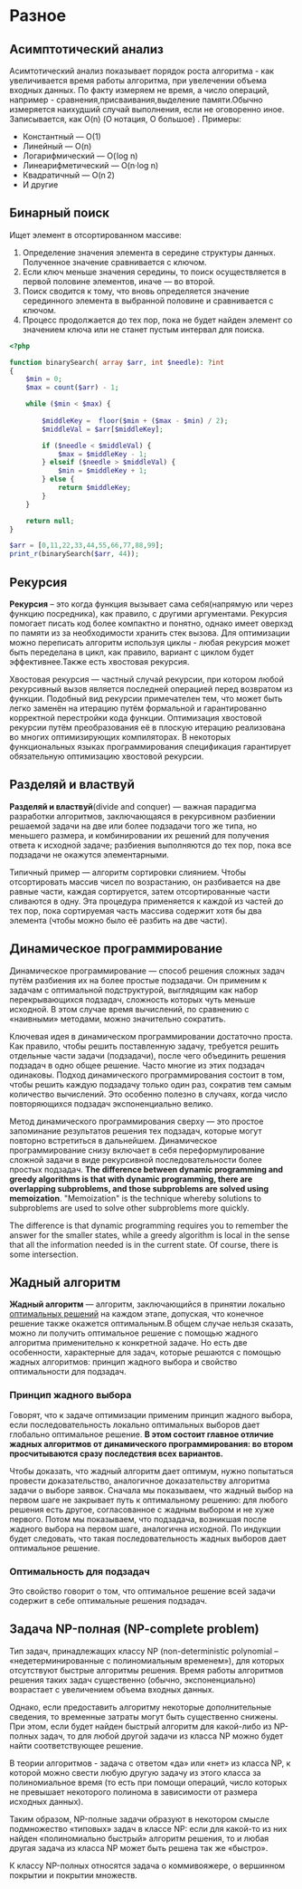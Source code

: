# Разное

## Асимптотический анализ

Асимтотический анализ показывает порядок роста алгоритма - как увеличивается время работы алгоритма, при увелечении объема входных данных. По факту измеряем не время, а число операций, например - сравнения,присваивания,выделение памяти.Обычно измеряется наихудший случай выполнения, если не оговоренно иное. Записывается, как O(n) (О нотация, О большое) . Примеры:

- Константный — O(1)
- Линейный — O(n)
- Логарифмический — O( log n)
- Линеарифметический — O(n·log n)
- Квадратичный — O(n 2)
- И другие

## Бинарный поиск

Ищет элемент в отсортированном массиве:

1. Определение значения элемента в середине структуры данных. Полученное значение сравнивается с ключом.
2. Если ключ меньше значения середины, то поиск осуществляется в первой половине элементов, иначе — во второй.
3. Поиск сводится к тому, что вновь определяется значение серединного элемента в выбранной половине и сравнивается с ключом.
4. Процесс продолжается до тех пор, пока не будет найден элемент со значением ключа или не станет пустым интервал для поиска.

```php
<?php

function binarySearch( array $arr, int $needle): ?int
{
    $min = 0;
    $max = count($arr) - 1;

    while ($min < $max) {
        
        $middleKey =  floor($min + ($max - $min) / 2);
        $middleVal = $arr[$middleKey];

        if ($needle < $middleVal) {
            $max = $middleKey - 1;
        } elseif ($needle > $middleVal) {
            $min = $middleKey + 1;
        } else {
            return $middleKey;
        }
    }

    return null;
}

$arr = [0,11,22,33,44,55,66,77,88,99];
print_r(binarySearch($arr, 44));
```

## Рекурсия

**Рекурсия** – это когда функция вызывает сама себя(напрямую или через функцию посредника), как правило, с другими аргументами. Рекурсия помогает писать код более компактно и понятно, однако имеет оверхэд по памяти из за необходимости хранить стек вызова. Для оптимизации можно переписать алгоритм используя циклы - любая рекурсия может быть переделана в цикл, как правило, вариант с циклом будет эффективнее.Также есть хвостовая рекурсия.

Хвостовая рекурсия — частный случай рекурсии, при котором любой рекурсивный вызов является последней операцией перед возвратом из функции. Подобный вид рекурсии примечателен тем, что может быть легко заменён на итерацию путём формальной и гарантированно корректной перестройки кода функции. Оптимизация хвостовой рекурсии путём преобразования её в плоскую итерацию реализована во многих оптимизирующих компиляторах. В некоторых функциональных языках программирования спецификация гарантирует обязательную оптимизацию хвостовой рекурсии.

## Разделяй и властвуй

**Разделяй и властвуй**(divide and conquer)  — важная парадигма разработки алгоритмов, заключающаяся в рекурсивном разбиении решаемой задачи на две или более подзадачи того же типа, но меньшего размера, и комбинировании их решений для получения ответа к исходной задаче; разбиения выполняются до тех пор, пока все подзадачи не окажутся элементарными.

Типичный пример — алгоритм сортировки слиянием. Чтобы отсортировать массив чисел по возрастанию, он разбивается на две равные части, каждая сортируется, затем отсортированные части сливаются в одну. Эта процедура применяется к каждой из частей до тех пор, пока сортируемая часть массива содержит хотя бы два элемента (чтобы можно было её разбить на две части). 

## Динамическое программирование 

Динамическое программирование — способ решения сложных задач путём разбиения их на более простые подзадачи. Он применим к задачам с оптимальной подструктурой, выглядящим как набор перекрывающихся подзадач, сложность которых чуть меньше исходной. В этом случае время вычислений, по сравнению с «наивными» методами, можно значительно сократить.

Ключевая идея в динамическом программировании достаточно проста. Как правило, чтобы решить поставленную задачу, требуется решить отдельные части задачи (подзадачи), после чего объединить решения подзадач в одно общее решение. Часто многие из этих подзадач одинаковы. Подход динамического программирования состоит в том, чтобы решить каждую подзадачу только один раз, сократив тем самым количество вычислений. Это особенно полезно в случаях, когда число повторяющихся подзадач экспоненциально велико.

Метод динамического программирования сверху — это простое запоминание результатов решения тех подзадач, которые могут повторно встретиться в дальнейшем. Динамическое программирование снизу включает в себя переформулирование сложной задачи в виде рекурсивной последовательности более простых подзадач. **The difference between dynamic programming and greedy algorithms is that with dynamic programming, there are overlapping subproblems, and those subproblems are solved using memoization**. "Memoization" is the technique whereby solutions to subproblems are used to solve other subproblems more quickly.

The difference is that dynamic programming requires you to remember the answer for the smaller states, while a greedy algorithm is local in the sense that all the information needed is in the current state. Of course, there is some intersection.

## Жадный алгоритм

**Жадный алгоритм** — алгоритм, заключающийся в принятии локально [оптимальных решений](https://ru.wikipedia.org/wiki/%D0%9E%D0%BF%D1%82%D0%B8%D0%BC%D0%B0%D0%BB%D1%8C%D0%BD%D0%BE%D0%B5_%D1%80%D0%B5%D1%88%D0%B5%D0%BD%D0%B8%D0%B5) на каждом этапе, допуская, что конечное решение также окажется оптимальным.В общем случае нельзя сказать, можно ли получить оптимальное решение с помощью жадного алгоритма применительно к конкретной задаче. Но есть две особенности, характерные для задач, которые решаются с помощью жадных алгоритмов: принцип жадного выбора и свойство оптимальности для подзадач.

### Принцип жадного выбора

Говорят, что к задаче оптимизации применим принцип жадного выбора, если последовательность локально оптимальных выборов дает глобально оптимальное решение. **В этом состоит главное отличие жадных алгоритмов от динамического программирования: во втором просчитываются сразу последствия всех вариантов.**

Чтобы доказать, что жадный алгоритм дает оптимум, нужно попытаться провести доказательство, аналогичное доказательству алгоритма задачи о выборе заявок. Сначала мы показываем, что жадный выбор на первом шаге не закрывает путь к оптимальному решению: для любого решения есть другое, согласованное с жадным выбором и не хуже первого. Потом мы показываем, что подзадача, возникшая после жадного выбора на первом шаге, аналогична исходной. По индукции будет следовать, что такая последовательность жадных выборов дает оптимальное решение.

### Оптимальность для подзадач

Это свойство говорит о том, что оптимальное решение всей задачи содержит в себе оптимальные решения подзадач.

## Задача NP-полная (NP-complete problem)

Тип задач, принадлежащих классу NP (non-deterministic polynomial – «недетерминированные с полиномиальным временем»), для которых отсутствуют быстрые алгоритмы решения. Время работы алгоритмов решения таких задач существенно (обычно, экспоненциально) возрастает с увеличением объема входных данных.

Однако, если предоставить алгоритму некоторые дополнительные сведения, то временные затраты могут быть существенно снижены. При этом, если будет найден быстрый алгоритм для какой-либо из NP-полных задач, то для любой другой задачи из класса NP можно будет найти соответствующее решение.

В теории алгоритмов - задача с ответом «да» или «нет» из класса NP, к которой можно свести любую другую задачу из этого класса за полиномиальное время (то есть при помощи операций, число которых не превышает некоторого полинома в зависимости от размера исходных данных).

Таким образом, NP-полные задачи образуют в некотором смысле подмножество «типовых» задач в классе NP: если для какой-то из них найден «полиномиально быстрый» алгоритм решения, то и любая другая задача из класса NP может быть решена так же «быстро».

К классу NP-полных относятся задача о коммивояжере, о вершинном покрытии и покрытии множеств.